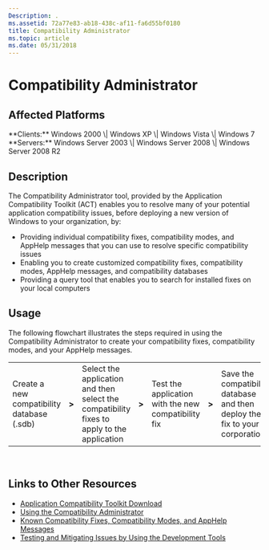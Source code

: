 ```yaml
---
Description: .
ms.assetid: 72a77e83-ab18-438c-af11-fa6d55bf0180
title: Compatibility Administrator
ms.topic: article
ms.date: 05/31/2018
---
```


# Compatibility Administrator

## Affected Platforms

<dl> **Clients:** Windows 2000 \| Windows XP \| Windows Vista \| Windows 7  
**Servers:** Windows Server 2003 \| Windows Server 2008 \| Windows Server 2008 R2  
</dl>

## Description

The Compatibility Administrator tool, provided by the Application Compatibility Toolkit (ACT) enables you to resolve many of your potential application compatibility issues, before deploying a new version of Windows to your organization, by:

-   Providing individual compatibility fixes, compatibility modes, and AppHelp messages that you can use to resolve specific compatibility issues
-   Enabling you to create customized compatibility fixes, compatibility modes, AppHelp messages, and compatibility databases
-   Providing a query tool that enables you to search for installed fixes on your local computers

## Usage

The following flowchart illustrates the steps required in using the Compatibility Administrator to create your compatibility fixes, compatibility modes, and your AppHelp messages.



|                                            |          |                                                                                            |          |                                                     |          |                                                                             |
|--------------------------------------------|----------|--------------------------------------------------------------------------------------------|----------|-----------------------------------------------------|----------|-----------------------------------------------------------------------------|
| Create a new compatibility database (.sdb) | **>** | Select the application and then select the compatibility fixes to apply to the application | **>** | Test the application with the new compatibility fix | **>** | Save the compatibility database and then deploy the fix to your corporation |



 

## Links to Other Resources

-   [Application Compatibility Toolkit Download](https://go.microsoft.com/fwlink/p/?linkid=205020)
-   [Using the Compatibility Administrator](https://go.microsoft.com/fwlink/p/?linkid=205038)
-   [Known Compatibility Fixes, Compatibility Modes, and AppHelp Messages](https://go.microsoft.com/fwlink/p/?linkid=205039)
-   [Testing and Mitigating Issues by Using the Development Tools](https://go.microsoft.com/fwlink/p/?linkid=205040)

 

 



